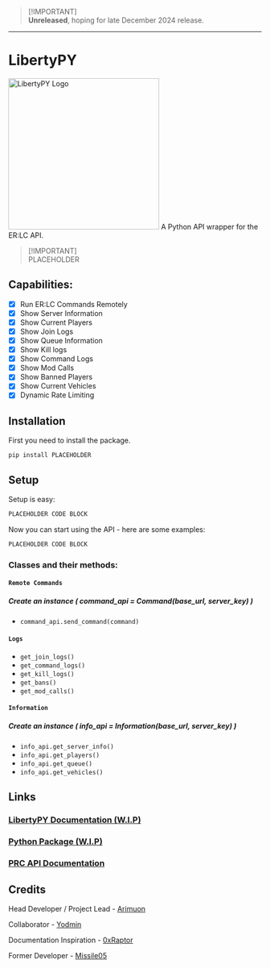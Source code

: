 > [!IMPORTANT]\
> **Unreleased**, hoping for late December 2024 release.



---------

# LibertyPY
<img src="assets/logo.png" alt="LibertyPY Logo" width="300"/>
A Python API wrapper for the ER:LC API.

> [!IMPORTANT]\
> PLACEHOLDER

## Capabilities:
- [x] Run ER:LC Commands Remotely
- [x] Show Server Information
- [x] Show Current Players
- [x] Show Join Logs
- [x] Show Queue Information
- [x] Show Kill logs
- [x] Show Command Logs
- [x] Show Mod Calls
- [x] Show Banned Players
- [x] Show Current Vehicles
- [x] Dynamic Rate Limiting

## Installation
First you need to install the package.

```
pip install PLACEHOLDER
```

## Setup
Setup is easy:

```python
PLACEHOLDER CODE BLOCK
```

Now you can start using the API - here are some examples:

```python
PLACEHOLDER CODE BLOCK
```
### Classes and their methods:

#### `Remote Commands`
##### Create an instance ( command_api = Command(base_url, server_key) )
- `command_api.send_command(command)`

#### `Logs`
- `get_join_logs()`
- `get_command_logs()`
- `get_kill_logs()`
- `get_bans()`
- `get_mod_calls()`

#### `Information`
##### Create an instance ( info_api = Information(base_url, server_key) )
- `info_api.get_server_info()`
- `info_api.get_players()`
- `info_api.get_queue()`
- `info_api.get_vehicles()`


## Links
### [LibertyPY Documentation (W.I.P)](https://about:blank/)
### [Python Package (W.I.P)](https://about:blank/)
### [PRC API Documentation](https://apidocs.policeroleplay.community/reference/api-reference)


## Credits
Head Developer / Project Lead - [Arimuon](https://discord.com/users/1148923243097497600)

Collaborator - [Yodmin](https://discord.com/users/430480677058772992)

Documentation Inspiration - [0xRaptor](https://twitter.com/0xRaptorRblx)

Former Developer - [Missile05](https://discord.com/users/591298352344334388)
